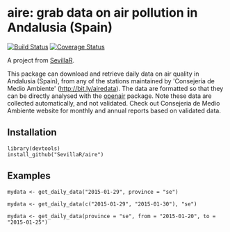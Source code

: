 # aire: grab data on air pollution in Andalusia (Spain)

[![Build Status](https://travis-ci.org/SevillaR/aire.svg?branch=master)](https://travis-ci.org/SevillaR/aire)
[![Coverage Status](https://img.shields.io/codecov/c/github/SevillaR/aire/master.svg)](https://codecov.io/github/SevillaR/aire?branch=master)

A project from [SevillaR](http://sevillarusers.wordpress.com).

This package can download and retrieve daily data on air quality in Andalusia (Spain), from any of the stations maintained by 'Consejeria de Medio Ambiente' (http://bit.ly/airedata). The data are formatted so that they can be directly analysed with the [openair](https://cran.r-project.org/web/packages/openair/index.html) package. Note these data are collected automatically, and not validated. Check out Consejeria de Medio Ambiente website for monthly and annual reports based on validated data.


## Installation

```
library(devtools)
install_github("SevillaR/aire")
```


## Examples

```
mydata <- get_daily_data("2015-01-29", province = "se")

mydata <- get_daily_data(c("2015-01-29", "2015-01-30"), "se")

mydata <- get_daily_data(province = "se", from = "2015-01-20", to = "2015-01-25")

```


